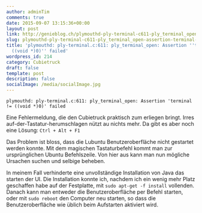 ```yaml
---
author: adminTim
comments: true
date: 2015-09-07 13:15:36+00:00
layout: post
link: http://genieblog.ch/plymouthd-ply-terminal-c611-ply_terminal_open-assertion-terminal-void-0-failed/
slug: plymouthd-ply-terminal-c611-ply_terminal_open-assertion-terminal-void-0-failed
title: 'plymouthd: ply-terminal.c:611: ply_terminal_open: Assertion ''terminal !=
  ((void *)0)'' failed'
wordpress_id: 214
category: Cubietruck
draft: false
template: post
description: false
socialImage: /media/socialImage.jpg
---
```


`plymouthd: ply-terminal.c:611: ply_terminal_open: Assertion 'terminal != ((void *)0)' failed`

Eine Fehlermeldung, die den Cubietruck praktisch zum erliegen bringt. Irres auf-der-Tastatur-herumschlagen nützt au nichts mehr. Da gibt es aber noch eine Lösung: `Ctrl + Alt + F1`

Das Problem ist bloss, dass die Lubuntu Benutzeroberfläche nicht gestartet werden konnte. Mit dem magischen Tastaturbefehl kommt man zur ursprünglichen Ubuntu Befehlszeile. Von hier aus kann man nun mögliche Ursachen suchen und selbige beheben.

In meinem Fall verhinderte eine unvollständige Installation von Java das starten der UI. Die Installation konnte ich, nachdem ich ein wenig mehr Platz geschaffen habe auf der Festplatte, mit `sudo apt-get -f install` vollenden. Danach kann man entweder die Benutzeroberfläche per Befehl starten, oder mit `sudo reboot` den Computer neu starten, so dass die Benutzeroberfläche wie üblich beim Aufstarten aktiviert wird.
